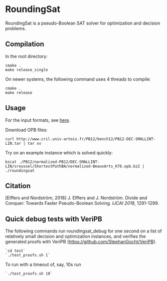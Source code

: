 # RoundingSat

RoundingSat is a pseudo-Boolean SAT solver for optimization and decision problems.

## Compilation

In the root directory:

    cmake .
    make release_single

On newer systems, the following command uses 4 threads to compile:

    cmake .
    make release

## Usage

For the input formats, see [here](InputFormats.md).

Download OPB files:

    curl http://www.cril.univ-artois.fr/PB12/bench12/PB12-DEC-SMALLINT-LIN.tar | tar xv
    
Try on an example instance which is solved quickly:

    bzcat ./PB12/normalized-PB12/DEC-SMALLINT-LIN/sroussel/ShortestPathBA/normalized-BeauxArts_K76.opb.bz2 | ./roundingsat

## Citation

[Elffers and Nordström, 2018] J. Elffers and J. Nordström. Divide and Conquer: Towards Faster Pseudo-Boolean Solving. *IJCAI 2018*, 1291-1299.

## Quick debug tests with VeriPB

The following commands run roundingsat_debug for one second on a list of relatively small decision and optimization instances, and verifies the generated proofs with VeriPB (https://github.com/StephanGocht/VeriPB).

    `cd test`
    `./test_proofs.sh 1`

To run with a timeout of, say, 10s run

    `./test_proofs.sh 10`
